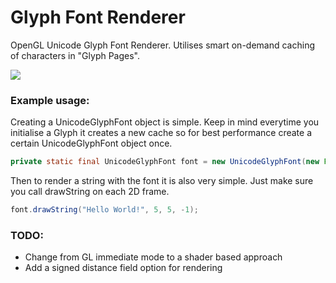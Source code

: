 # Glyph Font Renderer
 OpenGL Unicode Glyph Font Renderer. Utilises smart on-demand caching of characters in "Glyph Pages".

 <img src="https://image.prntscr.com/image/1SHUfWvcRsy71aTEKb52kA.png">


### Example usage:
Creating a UnicodeGlyphFont object is simple. Keep in mind everytime you initialise a Glyph it creates a new cache so for best performance create a certain UnicodeGlyphFont object once.

 ```java
 private static final UnicodeGlyphFont font = new UnicodeGlyphFont(new Font("Calibri", Font.PLAIN, 30));
 ```

 Then to render a string with the font it is also very simple. Just make sure you call drawString on each 2D frame.
 ```java
font.drawString("Hello World!", 5, 5, -1);
```

### TODO:

- Change from GL immediate mode to a shader based approach
- Add a signed distance field option for rendering
